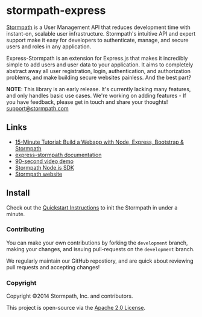 # stormpath-express

[Stormpath](http://stormpath.com/) is a User Management API that reduces development time with instant-on, scalable user infrastructure. Stormpath's intuitive API and expert support make it easy for developers to authenticate, manage, and secure users and roles in any application.

Express-Stormpath is an extension for Express.js that makes it incredibly simple to add users and user data to your application. It aims to completely abstract away all user registration, login, authentication, and authorization problems, and make building secure websites painless. And the best part? 

**NOTE**: This library is an early release.  It's currently lacking many
features, and only handles basic use cases.  We're working on adding features - If you
have feedback, please get in touch and share your thoughts!
[support@stormpath.com](mailto:support@stormpath.com)

## Links
+ [15-Minute Tutorial: Build a Webapp with Node, Express, Bootstrap & Stormpath](https://stormpath.com/blog/build-nodejs-express-stormpath-app/)
+ [express-stormpath documentation](http://docs.stormpath.com/nodejs/express/)
+ [90-second video demo](https://www.youtube.com/watch?v=58wZyVaGR2c)
+ [Stormpath Node.js SDK](https://github.com/stormpath/stormpath-sdk-node)
+ [Stormpath website](http://stormpath.com/)

## Install
Check out the [Quickstart Instructions](http://docs.stormpath.com/nodejs/express/quickstart.html#initialize-express-stormpath) to init the Stormpath in under a minute. 

### Contributing 

You can make your own contributions by forking the <code>development</code> branch, making your changes, and issuing pull-requests on the <code>development</code> branch.

We regularly maintain our GitHub repostiory, and are quick about reviewing pull requests and accepting changes!

### Copyright ###

Copyright &copy;2014 Stormpath, Inc. and contributors.

This project is open-source via the [Apache 2.0 License](http://www.apache.org/licenses/LICENSE-2.0).